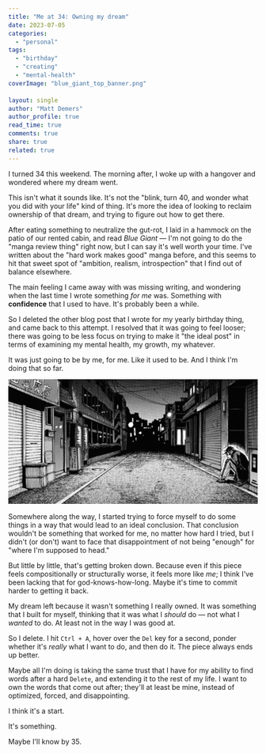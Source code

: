 ```yaml
---
title: "Me at 34: Owning my dream"
date: 2023-07-05
categories: 
  - "personal"
tags: 
  - "birthday"
  - "creating"
  - "mental-health"
coverImage: "blue_giant_top_banner.png"

layout: single
author: "Matt Demers"
author_profile: true
read_time: true
comments: true
share: true
related: true
---
```


I turned 34 this weekend. The morning after, I woke up with a hangover and wondered where my dream went.

This isn't what it sounds like. It's not the "blink, turn 40, and wonder what you did with your life" kind of thing. It's more the idea of looking to reclaim ownership of that dream, and trying to figure out how to get there.

After eating something to neutralize the gut-rot, I laid in a hammock on the patio of our rented cabin, and read _Blue Giant_ — I'm not going to do the "manga review thing" right now, but I can say it's well worth your time. I've written about the "hard work makes good" manga before, and this seems to hit that sweet spot of "ambition, realism, introspection" that I find out of balance elsewhere.

The main feeling I came away with was missing writing, and wondering when the last time I wrote something _for me_ was. Something with **confidence** that I used to have. It's probably been a while.

So I deleted the other blog post that I wrote for my yearly birthday thing, and came back to this attempt. I resolved that it was going to feel looser; there was going to be less focus on trying to make it "the ideal post" in terms of examining my mental health, my growth, my whatever.

It was just going to be by me, for me. Like it used to be. And I think I'm doing that so far.

![](/assets/images/blue_giant_image1-1024x512.png)

Somewhere along the way, I started trying to force myself to do some things in a way that would lead to an ideal conclusion. That conclusion wouldn't be something that worked for me, no matter how hard I tried, but I didn't (or don't) want to face that disappointment of not being "enough" for "where I'm supposed to head."

But little by little, that's getting broken down. Because even if this piece feels compositionally or structurally worse, it feels more like _me_; I think I've been lacking that for god-knows-how-long. Maybe it's time to commit harder to getting it back.

My dream left because it wasn't something I really owned. It was something that I built for myself, thinking that it was what I _should_ do — not what I _wanted_ to do. At least not in the way I was good at.

So I delete. I hit `Ctrl + A`, hover over the `Del` key for a second, ponder whether it's _really_ what I want to do, and then do it. The piece always ends up better.

Maybe all I'm doing is taking the same trust that I have for my ability to find words after a hard `Delete`, and extending it to the rest of my life. I want to own the words that come out after; they'll at least be mine, instead of optimized, forced, and disappointing.

I think it's a start.

It's something.

Maybe I'll know by 35.
